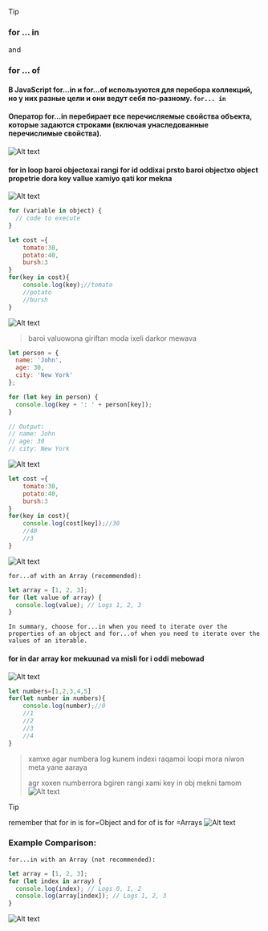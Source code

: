 >[!TIP]
### for ... in
and
### for ... of

#### В JavaScript for...in и for...of используются для перебора коллекций, но у них разные цели и они ведут себя по-разному. `for... in`

#### Оператор for...in перебирает все перечисляемые свойства объекта, которые задаются строками (включая унаследованные перечислимые свойства).
![Alt text](image.png)


#### for in loop baroi objectoxai rangi for id oddixai prsto baroi objectxo object propetrie dora key vallue xamiyo qati kor mekna

![Alt text](image-1.png)
```js
for (variable in object) {
  // code to execute
}
```



```js
let cost ={
    tomato:30,
    potato:40,
    bursh:3
}
for(key in cost){
    console.log(key);//tomato
    //potato
    //bursh
}
```
![Alt text](image-3.png)
>baroi valuowona giriftan moda ixeli darkor mewava

```js
let person = {
  name: 'John',
  age: 30,
  city: 'New York'
};

for (let key in person) {
  console.log(key + ': ' + person[key]);
}

// Output:
// name: John
// age: 30
// city: New York

```

![Alt text](image-4.png)
```js
let cost ={
    tomato:30,
    potato:40,
    bursh:3
}
for(key in cost){
    console.log(cost[key]);//30
    //40
    //3
}
```






![Alt text](image-2.png)


`for...of with an Array (recommended):`

```js
let array = [1, 2, 3];
for (let value of array) {
  console.log(value); // Logs 1, 2, 3
}
```
`In summary, choose for...in when you need to iterate over the properties of an object and for...of when you need to iterate over the values of an iterable.`


#### for in dar array kor mekuunad va misli for i oddi mebowad
![Alt text](image-6.png)
```js
let numbers=[1,2,3,4,5]
for(let number in numbers){
    console.log(number);//0
    //1
    //2
    //3
    //4
}
```
> xamxe agar numbera log kunem indexi raqamoi loopi mora niwon meta yane aaraya
>
> agr xoxen numberrora bgiren rangi xami key in obj mekni tamom
![Alt text](image-7.png)




>[!TIP]
>remember that for in is for=Object and for of is for =Arrays
![Alt text](image-8.png)


### Example Comparison:
`for...in with an Array (not recommended):`
```js
let array = [1, 2, 3];
for (let index in array) {
  console.log(index); // Logs 0, 1, 2
  console.log(array[index]); // Logs 1, 2, 3
}
```



![Alt text](image-9.png)